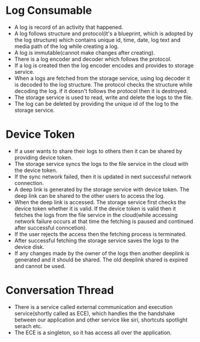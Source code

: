 # Log Consumable

- A log is record of an activity that happened.
- A log follows structure and protocol(it's a blueprint, which is adopted by the log structure) which contains unique id, time, date, log text and media path of the log while creating a log.
- A log is immutable(cannot make changes after creating).
- There is a log encoder and decoder which follows the protocol.
- If a log is created then the log encoder encodes and provides to storage service.
- When a logs are fetched from the storage service, using log decoder it is decoded to the log structure.  The protocol checks the structure while decoding the log.  if it doesn't follows the protocol then it is destroyed.
- The storage service is used to read, write and delete the logs to the file.
- The log can be deleted by providing the unique id of the log to the storage service.

# Device Token

- If a user wants to share their logs to others then it can be shared by providing device token.
- The storage service syncs the logs to the file service in the cloud with the device token.
- If the sync network failed, then it is updated in next successful network connection.
- A deep link is generated by the storage service with device token. The deep link can be shared to the other users to access the log.
- When the deep link is accessed.  The storage service first checks the device token whether it is valid.  If the device token is valid then it fetches the logs from the file service in the cloud(while accessing network failure occurs at that time the fetching is paused and continued after successful conncetion).
- If the user rejects the access then the fetching process is terminated.
- After successful fetching the storage service saves the logs to the device disk.
- If any changes made by the owner of the logs then another deeplink is generated and it should be shared.  The old deeplink shared is expired and cannot be used.

# Conversation Thread

- There is a service called external communication and execution service(shortly called as ECE), which handles the the handshake between our application and other service like siri, shortcuts spotlight serach etc.
- The ECE is a singleton, so it has access all over the application.

